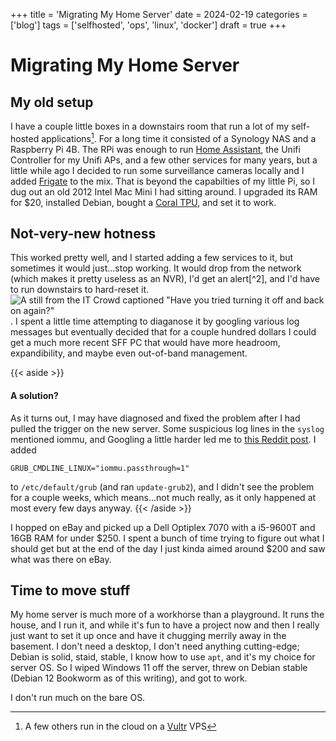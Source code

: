 +++
title = 'Migrating My Home Server'
date = 2024-02-19
categories = ['blog']
tags = ['selfhosted', 'ops', 'linux', 'docker']
draft = true
+++

# Migrating My Home Server

## My old setup

I have a couple little boxes in a downstairs room that run a lot of my self-hosted applications[^1].  For a long time it
consisted of a Synology NAS and a Raspberry Pi 4B.  The RPi was enough to run [Home
Assistant](https://home-assistant.io), the Unifi Controller for my Unifi APs, and a few other services for many years,
but a little while ago I decided to run some surveillance cameras locally and I added [Frigate](https://frigate.video)
to the mix. That is beyond the capabilties of my little Pi, so I dug out an old 2012 Intel Mac Mini I had sitting
around.  I upgraded its RAM for $20, installed Debian, bought a [Coral TPU](https://coral.ai/products/accelerator), and
set it to work.

[^1]: A few others run in the cloud on a [Vultr](https://www.vultr.com/) VPS

## Not-very-new hotness

This worked pretty well, and I started adding a few services to it, but sometimes it would just...stop working. It would
drop from the network (which makes it pretty useless as an NVR), I'd get an alert[^2], and I'd have to run downstairs to
hard-reset it. ![A still from the IT Crowd captioned "Have you tried turning it off and back on
again?"](/img/hello-it.jpeg). I spent a little time attempting to diaganose it by googling various log messages but
eventually decided that for a couple hundred dollars I could get a much more recent SFF PC that would have more
headroom, expandibility, and maybe even out-of-band management.

{{< aside >}}
#### A solution?

As it turns out, I may have diagnosed and fixed the problem after I had pulled the trigger on the new server.  Some
suspicious log lines in the `syslog` mentioned iommu, and Googling a little harder led me to [this Reddit
post](https://www.reddit.com/r/linux_on_mac/comments/w3hisc/network_dropout_fix_for_linux_on_mac_with_kernel/).  I added

```
GRUB_CMDLINE_LINUX="iommu.passthrough=1"
```

to `/etc/default/grub` (and ran `update-grub2`), and I didn't see the problem for a couple weeks, which means...not much
really, as it only happened at most every few days anyway.
{{< /aside >}}

I hopped on eBay and picked up a Dell Optiplex 7070 with a i5-9600T and 16GB RAM for under $250.  I spent a bunch of
time trying to figure out what I should get but at the end of the day I just kinda aimed around $200 and saw what was
there on eBay.

## Time to move stuff

My home server is much more of a workhorse than a playground.  It runs the house, and I run it, and while it's fun to
have a project now and then I really just want to set it up once and have it chugging merrily away in the basement.  I
don't need a desktop, I don't need anything cutting-edge; Debian is solid, staid, stable, I know how to use `apt`, and
it's my choice for server OS.  So I wiped Windows 11 off the server, threw on Debian stable (Debian 12 Bookworm as of
this writing), and got to work.

I don't run much on the bare OS.
